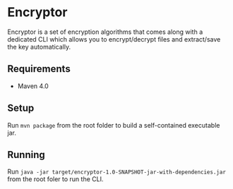 # Encryptor
Encryptor is a set of encryption algorithms that comes along with a dedicated CLI which allows you to encrypt/decrypt files and extract/save the key automatically.

## Requirements
- Maven 4.0

## Setup
Run `mvn package` from the root folder to build a self-contained executable jar.

## Running
Run `java -jar target/encryptor-1.0-SNAPSHOT-jar-with-dependencies.jar` from the root foler to run the CLI.
